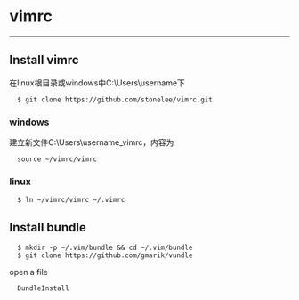 # vimrc

---

## Install vimrc

在linux根目录或windows中C:\Users\username下

```
  $ git clone https://github.com/stonelee/vimrc.git
```

### windows

建立新文件C:\Users\username\_vimrc，内容为

```
  source ~/vimrc/vimrc
```

### linux

```
  $ ln ~/vimrc/vimrc ~/.vimrc
```

## Install bundle

```
  $ mkdir -p ~/.vim/bundle && cd ~/.vim/bundle
  $ git clone https://github.com/gmarik/vundle
```

open a file

```
  BundleInstall
```
